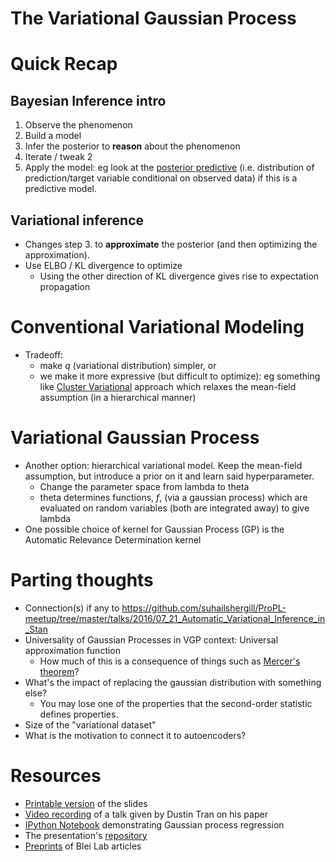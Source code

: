 # The Variational Gaussian Process

# Quick Recap
## Bayesian Inference intro
1. Observe the phenomenon
2. Build a model
3. Infer the posterior to **reason** about the phenomenon
4. Iterate / tweak 2
5. Apply the model: eg look at the  [posterior predictive](https://en.wikipedia.org/wiki/Posterior_predictive_distribution) 
(i.e. distribution of prediction/target variable conditional on observed data) if this is a predictive model.

## Variational inference
- Changes step 3. to **approximate** the posterior (and then optimizing the approximation).
- Use ELBO / KL divergence to optimize
  - Using the other direction of KL divergence gives rise to expectation propagation

# Conventional Variational Modeling
- Tradeoff: 
  - make *q* (variational distribution) simpler, or 
  - we make it more expressive (but difficult to optimize): eg something like [Cluster Variational](https://arxiv.org/abs/cond-mat/0508216)
    approach which relaxes the mean-field assumption (in a hierarchical manner)

# Variational Gaussian Process
- Another option: hierarchical variational model. Keep the mean-field assumption, but introduce a prior on it and learn said hyperparameter.
  - Change the parameter space from lambda to theta
  - theta determines functions, *f*, (via a gaussian process) which are evaluated on random variables (both are integrated away) to give lambda
- One possible choice of kernel for Gaussian Process (GP) is the Automatic Relevance Determination kernel


# Parting thoughts
- Connection(s) if any to <https://github.com/suhailshergill/ProPL-meetup/tree/master/talks/2016/07_21_Automatic_Variational_Inference_in_Stan>
- Universality of Gaussian Processes in VGP context: Universal approximation function
  - How much of this is a consequence of things such as [Mercer's theorem](https://en.wikipedia.org/wiki/Mercer%27s_theorem)?
- What's the impact of replacing the gaussian distribution with something else?
  - You may lose one of the properties that the second-order statistic defines properties.
- Size of the "variational dataset"
- What is the motivation to connect it to autoencoders?


# Resources
- [Printable version](talk.pdf) of the slides
- [Video recording](http://videolectures.net/iclr2016_tran_variational_gaussian/) of a talk given by Dustin Tran on his paper
- [IPython Notebook](gaussian_processes.ipynb) demonstrating Gaussian process regression
- The presentation's [repository](https://github.com/tscholak/variational_gaussian_process)
- [Preprints](http://arxiv.org/find/stat/1/au:+Blei_D/0/1/0/all/0/1) of Blei Lab articles
